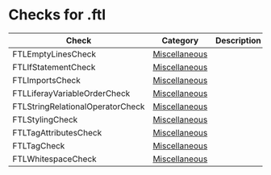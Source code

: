 # Checks for .ftl

Check | Category | Description
----- | -------- | -----------
FTLEmptyLinesCheck | [Miscellaneous](src/main/resources/documentation/miscellaneous_checks.markdown#miscellaneous-checks) | |
FTLIfStatementCheck | [Miscellaneous](src/main/resources/documentation/miscellaneous_checks.markdown#miscellaneous-checks) | |
FTLImportsCheck | [Miscellaneous](src/main/resources/documentation/miscellaneous_checks.markdown#miscellaneous-checks) | |
FTLLiferayVariableOrderCheck | [Miscellaneous](src/main/resources/documentation/miscellaneous_checks.markdown#miscellaneous-checks) | |
FTLStringRelationalOperatorCheck | [Miscellaneous](src/main/resources/documentation/miscellaneous_checks.markdown#miscellaneous-checks) | |
FTLStylingCheck | [Miscellaneous](src/main/resources/documentation/miscellaneous_checks.markdown#miscellaneous-checks) | |
FTLTagAttributesCheck | [Miscellaneous](src/main/resources/documentation/miscellaneous_checks.markdown#miscellaneous-checks) | |
FTLTagCheck | [Miscellaneous](src/main/resources/documentation/miscellaneous_checks.markdown#miscellaneous-checks) | |
FTLWhitespaceCheck | [Miscellaneous](src/main/resources/documentation/miscellaneous_checks.markdown#miscellaneous-checks) | |
